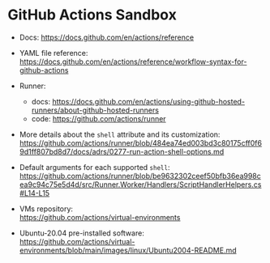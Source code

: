 # GitHub Actions Sandbox

* Docs: https://docs.github.com/en/actions/reference

* YAML file reference: https://docs.github.com/en/actions/reference/workflow-syntax-for-github-actions

* Runner: 
  * docs: https://docs.github.com/en/actions/using-github-hosted-runners/about-github-hosted-runners
  * code: https://github.com/actions/runner

* More details about the `shell` attribute and its customization:\
  https://github.com/actions/runner/blob/484ea74ed003bd3c80175cff0f69d1ff807bd8d7/docs/adrs/0277-run-action-shell-options.md

* Default arguments for each supported `shell`:\
  https://github.com/actions/runner/blob/be9632302ceef50bfb36ea998cea9c94c75e5d4d/src/Runner.Worker/Handlers/ScriptHandlerHelpers.cs#L14-L15

* VMs repository:\
  https://github.com/actions/virtual-environments

* Ubuntu-20.04 pre-installed software:\
  https://github.com/actions/virtual-environments/blob/main/images/linux/Ubuntu2004-README.md
